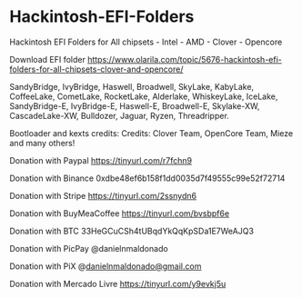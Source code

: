 # Hackintosh-EFI-Folders

Hackintosh EFI Folders for All chipsets - Intel - AMD - Clover - Opencore

Download EFI folder https://www.olarila.com/topic/5676-hackintosh-efi-folders-for-all-chipsets-clover-and-opencore/

SandyBridge, IvyBridge, Haswell, Broadwell, SkyLake, KabyLake, CoffeeLake, CometLake, RocketLake, Alderlake, WhiskeyLake, IceLake, SandyBridge-E, IvyBridge-E, Haswell-E, Broadwell-E, Skylake-XW, CascadeLake-XW, Bulldozer, Jaguar, Ryzen, Threadripper.

Bootloader and kexts credits: Credits: Clover Team, OpenCore Team, Mieze and many others!

Donation with Paypal https://tinyurl.com/r7fchn9

Donation with Binance 0xdbe48ef6b158f1dd0035d7f49555c99e52f72714

Donation with Stripe https://tinyurl.com/2ssnydn6

Donation with BuyMeaCoffee https://tinyurl.com/bvsbpf6e

Donation with BTC 33HeGCuCSh4tUBqdYkQqKpSDa1E7WeAJQ3

Donation with PicPay @danielnmaldonado

Donation with PiX @danielnmaldonado@gmail.com

Donation with Mercado Livre https://tinyurl.com/y9evkj5u
